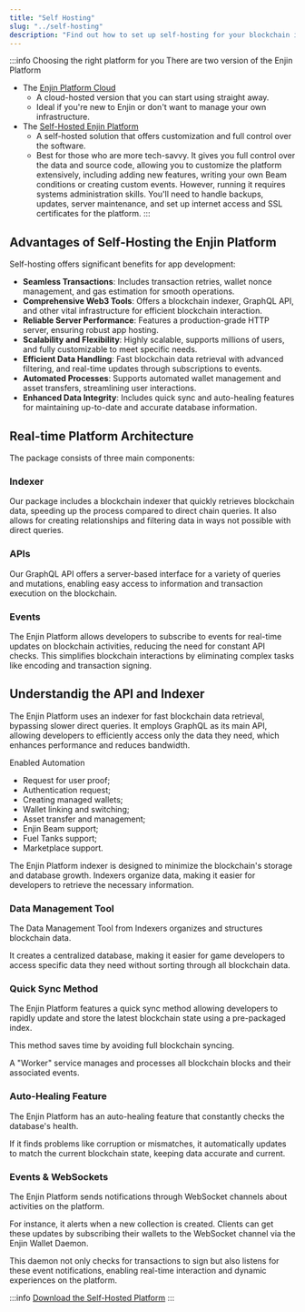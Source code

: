 ```yaml
---
title: "Self Hosting"
slug: "../self-hosting"
description: "Find out how to set up self-hosting for your blockchain infrastructure, giving you control over your environment and data security."
---
```

:::info Choosing the right platform for you
There are two version of the Enjin Platform
- The [Enjin Platform Cloud](http://platform.enjin.io/) 
  - A cloud-hosted version that you can start using straight away.
  - Ideal if you're new to Enjin or don't want to manage your own infrastructure. 
- The [Self-Hosted Enjin Platform](https://github.com/enjin/platform) 
  - A self-hosted solution that offers customization and full control over the software.
  - Best for those who are more tech-savvy. It gives you full control over the data and source code, allowing you to customize the platform extensively, including adding new features, writing your own Beam conditions or creating custom events. However, running it requires systems administration skills. You'll need to handle backups, updates, server maintenance, and set up internet access and SSL certificates for the platform.
:::

## Advantages of Self-Hosting the Enjin Platform

Self-hosting offers significant benefits for app development:

- **Seamless Transactions**: Includes transaction retries, wallet nonce management, and gas estimation for smooth operations.
- **Comprehensive Web3 Tools**: Offers a blockchain indexer, GraphQL API, and other vital infrastructure for efficient blockchain interaction.
- **Reliable Server Performance**: Features a production-grade HTTP server, ensuring robust app hosting.
- **Scalability and Flexibility**: Highly scalable, supports millions of users, and fully customizable to meet specific needs.
- **Efficient Data Handling**: Fast blockchain data retrieval with advanced filtering, and real-time updates through subscriptions to events.
- **Automated Processes**: Supports automated wallet management and asset transfers, streamlining user interactions.
- **Enhanced Data Integrity**: Includes quick sync and auto-healing features for maintaining up-to-date and accurate database information.

## Real-time Platform Architecture

The package consists of three main components:

### Indexer

Our package includes a blockchain indexer that quickly retrieves blockchain data, speeding up the process compared to direct chain queries. It also allows for creating relationships and filtering data in ways not possible with direct queries.

### APIs

Our GraphQL API offers a server-based interface for a variety of queries and mutations, enabling easy access to information and transaction execution on the blockchain.

### Events

The Enjin Platform allows developers to subscribe to events for real-time updates on blockchain activities, reducing the need for constant API checks. This simplifies blockchain interactions by eliminating complex tasks like encoding and transaction signing.

## Understandig the API and Indexer

The Enjin Platform uses an indexer for fast blockchain data retrieval, bypassing slower direct queries. It employs GraphQL as its main API, allowing developers to efficiently access only the data they need, which enhances performance and reduces bandwidth.

Enabled Automation

- Request for user proof;
- Authentication request;
- Creating managed wallets;
- Wallet linking and switching;
- Asset transfer and management;
- Enjin Beam support;
- Fuel Tanks support;
- Marketplace support.

The Enjin Platform indexer is designed to minimize the blockchain's storage and database growth. Indexers organize data, making it easier for developers to retrieve the necessary information.

### Data Management Tool

The Data Management Tool from Indexers organizes and structures blockchain data. 

It creates a centralized database, making it easier for game developers to access specific data they need without sorting through all blockchain data.

### Quick Sync Method

The Enjin Platform features a quick sync method allowing developers to rapidly update and store the latest blockchain state using a pre-packaged index. 

This method saves time by avoiding full blockchain syncing. 

A "Worker" service manages and processes all blockchain blocks and their associated events.

### Auto-Healing Feature

The Enjin Platform has an auto-healing feature that constantly checks the database's health. 

If it finds problems like corruption or mismatches, it automatically updates to match the current blockchain state, keeping data accurate and current.

### Events & WebSockets

The Enjin Platform sends notifications through WebSocket channels about activities on the platform. 

For instance, it alerts when a new collection is created. Clients can get these updates by subscribing their wallets to the WebSocket channel via the Enjin Wallet Daemon. 

This daemon not only checks for transactions to sign but also listens for these event notifications, enabling real-time interaction and dynamic experiences on the platform.

:::info
[Download the Self-Hosted Platform](https://github.com/enjin/platform)
:::
